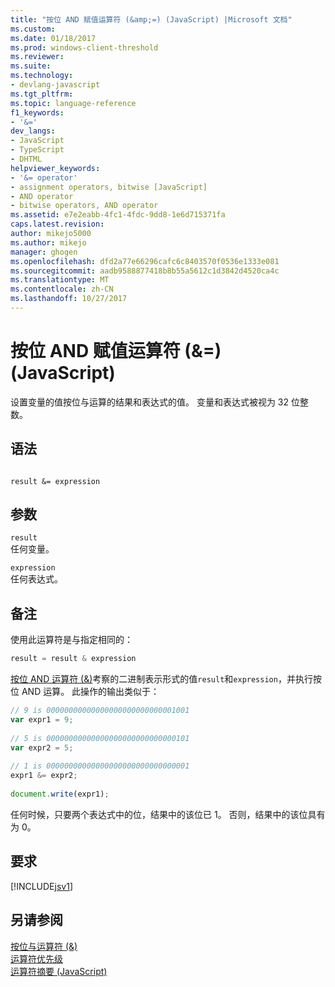 ```yaml
---
title: "按位 AND 赋值运算符 (&amp;=) (JavaScript) |Microsoft 文档"
ms.custom: 
ms.date: 01/18/2017
ms.prod: windows-client-threshold
ms.reviewer: 
ms.suite: 
ms.technology:
- devlang-javascript
ms.tgt_pltfrm: 
ms.topic: language-reference
f1_keywords:
- '&='
dev_langs:
- JavaScript
- TypeScript
- DHTML
helpviewer_keywords:
- '&= operator'
- assignment operators, bitwise [JavaScript]
- AND operator
- bitwise operators, AND operator
ms.assetid: e7e2eabb-4fc1-4fdc-9dd8-1e6d715371fa
caps.latest.revision: 
author: mikejo5000
ms.author: mikejo
manager: ghogen
ms.openlocfilehash: dfd2a77e66296cafc6c8403570f0536e1333e081
ms.sourcegitcommit: aadb9588877418b8b55a5612c1d3842d4520ca4c
ms.translationtype: MT
ms.contentlocale: zh-CN
ms.lasthandoff: 10/27/2017
---
```

# <a name="bitwise-and-assignment-operator-amp-javascript"></a>按位 AND 赋值运算符 (&amp;=) (JavaScript)
设置变量的值按位与运算的结果和表达式的值。 变量和表达式被视为 32 位整数。  
  
## <a name="syntax"></a>语法  
  
```  
  
result &= expression  
```  
  
## <a name="parameters"></a>参数  
 `result`  
 任何变量。  
  
 `expression`  
 任何表达式。  
  
## <a name="remarks"></a>备注  
 使用此运算符是与指定相同的：  
  
```JavaScript  
result = result & expression  
```  
  
 [按位 AND 运算符 (&)](../../javascript/reference/bitwise-and-operator-decrement-javascript.md)考察的二进制表示形式的值`result`和`expression`，并执行按位 AND 运算。 此操作的输出类似于：  
  
```JavaScript  
// 9 is 00000000000000000000000000001001  
var expr1 = 9;  
  
// 5 is 00000000000000000000000000000101  
var expr2 = 5;  
  
// 1 is 00000000000000000000000000000001  
expr1 &= expr2;  
  
document.write(expr1);  
```  
  
 任何时候，只要两个表达式中的位，结果中的该位已 1。 否则，结果中的该位具有为 0。  
  
## <a name="requirements"></a>要求  
 [!INCLUDE[jsv1](../../javascript/misc/includes/jsv1-md.md)]  
  
## <a name="see-also"></a>另请参阅  
 [按位与运算符 (&)](../../javascript/reference/bitwise-and-operator-decrement-javascript.md)   
 [运算符优先级](../../javascript/operator-subtractprecedence-javascript.md)   
 [运算符摘要 (JavaScript)](../../javascript/misc/operator-subtractsummary-javascript.md)